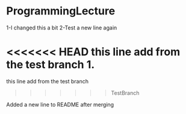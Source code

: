 # ProgrammingLecture
1-I changed this a bit
2-Test a new line again

<<<<<<< HEAD
this line add from the test branch
1.
=======
this line add from the test branch
>>>>>>> TestBranch

Added a new line to README after merging
